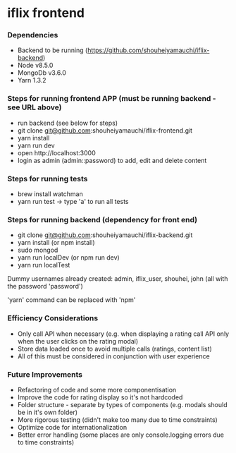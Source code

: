 # iflix frontend

### Dependencies
  - Backend to be running (https://github.com/shouheiyamauchi/iflix-backend)
  - Node v8.5.0
  - MongoDb v3.6.0
  - Yarn 1.3.2

### Steps for running frontend APP (must be running backend - see URL above)
  - run backend (see below for steps)
  - git clone git@github.com:shouheiyamauchi/iflix-frontend.git
  - yarn install
  - yarn run dev
  - open http://localhost:3000
  - login as admin (admin::password) to add, edit and delete content

### Steps for running tests
  - brew install watchman
  - yarn run test -> type 'a' to run all tests

### Steps for running backend (dependency for front end)
  - git clone git@github.com:shouheiyamauchi/iflix-backend.git
  - yarn install (or npm install)
  - sudo mongod
  - yarn run localDev (or npm run dev)
  - yarn run localTest

Dummy usernames already created: admin, iflix_user, shouhei, john (all with the password 'password')

'yarn' command can be replaced with 'npm'

### Efficiency Considerations
  - Only call API when necessary (e.g. when displaying a rating call API only when the user clicks on the rating modal)
  - Store data loaded once to avoid multiple calls (ratings, content list)
  - All of this must be considered in conjunction with user experience

### Future Improvements
  - Refactoring of code and some more componentisation
  - Improve the code for rating display so it's not hardcoded
  - Folder structure - separate by types of components (e.g. modals should be in it's own folder)
  - More rigorous testing (didn't make too many due to time constraints)
  - Optimize code for internationalization
  - Better error handling (some places are only console.logging errors due to time constraints)
